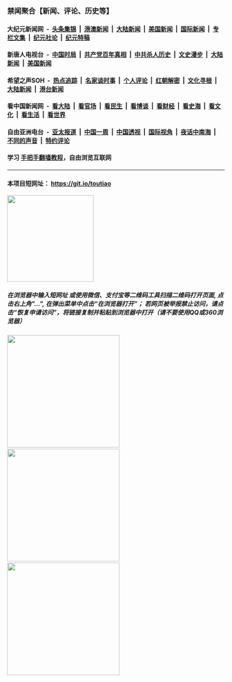 ### 禁闻聚合【新闻、评论、历史等】

#### 大纪元新闻网 &nbsp;-&nbsp; [头条集锦](indexes/E头条集锦.md?t=02040955) &nbsp;|&nbsp; [港澳新闻](indexes/E港澳新闻.md?t=02040955)  &nbsp;|&nbsp; [大陆新闻](indexes/E大陆新闻.md?t=02040955) &nbsp;|&nbsp; [美国新闻](indexes/E美国新闻.md?t=02040955) &nbsp;|&nbsp; [国际新闻](indexes/E国际新闻.md?t=02040955) &nbsp;|&nbsp; [专栏文集](indexes/E专栏文集.md?t=02040955) &nbsp;|&nbsp; [纪元社论](indexes/E纪元社论.md?t=02040955) &nbsp;|&nbsp; [纪元特稿](indexes/E纪元特稿.md?t=02040955) 

#### 新唐人电视台 &nbsp;-&nbsp; [中国时局](indexes/N中国时局.md?t=02040955) &nbsp;|&nbsp; [共产党百年真相](indexes/N共产党百年真相.md?t=02040955) &nbsp;|&nbsp; [中共杀人历史](indexes/N中共杀人历史.md?t=02040955) &nbsp;|&nbsp; [文史漫步](indexes/N文史漫步.md?t=02040955) &nbsp;|&nbsp; [大陆新闻](indexes/N大陆新闻.md?t=02040955) &nbsp;|&nbsp; [美国新闻](indexes/N美国新闻.md?t=02040955)

#### 希望之声SOH &nbsp;-&nbsp; [热点追踪](indexes/H热点追踪.md?t=02040955) &nbsp;|&nbsp; [名家谈时事](indexes/H名家谈时事.md?t=02040955) &nbsp;|&nbsp; [个人评论](indexes/H个人评论.md?t=02040955)  &nbsp;|&nbsp; [红朝解密](indexes/H红朝解密.md?t=02040955) &nbsp;|&nbsp; [文化寻根](indexes/H文化寻根.md?t=02040955) &nbsp;|&nbsp; [大陆新闻](indexes/H大陆新闻.md?t=02040955) &nbsp;|&nbsp; [港台新闻](indexes/H港台新闻.md?t=02040955)

#### 看中国新闻网 &nbsp;-&nbsp; [看大陆](indexes/S看大陆.md?t=02040955) &nbsp;|&nbsp; [看官场](indexes/S看官场.md?t=02040955) &nbsp;|&nbsp; [看民生](indexes/S看民生.md?t=02040955)  &nbsp;|&nbsp; [看博谈](indexes/S看博谈.md?t=02040955) &nbsp;|&nbsp; [看财经](indexes/S看财经.md?t=02040955) &nbsp;|&nbsp; [看史海](indexes/S看史海.md?t=02040955) &nbsp;|&nbsp; [看文化](indexes/S看文化.md?t=02040955) &nbsp;|&nbsp; [看生活](indexes/S看生活.md?t=02040955) &nbsp;|&nbsp; [看世界](indexes/S看世界.md?t=02040955)

#### 自由亚洲电台 &nbsp;-&nbsp; [亚太报道](indexes/R亚太报道.md?t=02040955) &nbsp;|&nbsp; [中国一周](indexes/R中国一周.md?t=02040955) &nbsp;|&nbsp; [中国透视](indexes/R中国透视.md?t=02040955)  &nbsp;|&nbsp; [国际视角](indexes/R国际视角.md?t=02040955) &nbsp;|&nbsp; [夜话中南海](indexes/R夜话中南海.md?t=02040955) &nbsp;|&nbsp; [不同的声音](indexes/R不同的声音.md?t=02040955) &nbsp;|&nbsp; [特约评论](indexes/R特约评论.md?t=02040955)

#### 学习 [手把手翻墙教程](https://github.com/gfw-breaker/guides/wiki)，自由浏览互联网

----

#### 本项目短网址： https://git.io/toutiao
<img src="https://raw.githubusercontent.com/gfw-breaker/banned-news/master/scripts/img/qr.png" width="200px"/>  

##### 在浏览器中输入短网址 或使用微信、支付宝等二维码工具扫描二维码打开页面, 点击右上角"...", 在弹出菜单中点击“在浏览器打开”； 若网页被举报禁止访问，请点击“恢复申请访问”，将链接复制并粘贴到浏览器中打开（请不要使用QQ或360浏览器）

<img src="https://raw.githubusercontent.com/gfw-breaker/banned-news/master/scripts/img/1.png" width="260px"/> &nbsp; <img src="https://raw.githubusercontent.com/gfw-breaker/banned-news/master/scripts/img/2.png" width="260px"/> &nbsp; <img src="https://raw.githubusercontent.com/gfw-breaker/banned-news/master/scripts/img/3.png" width="260px"/>
